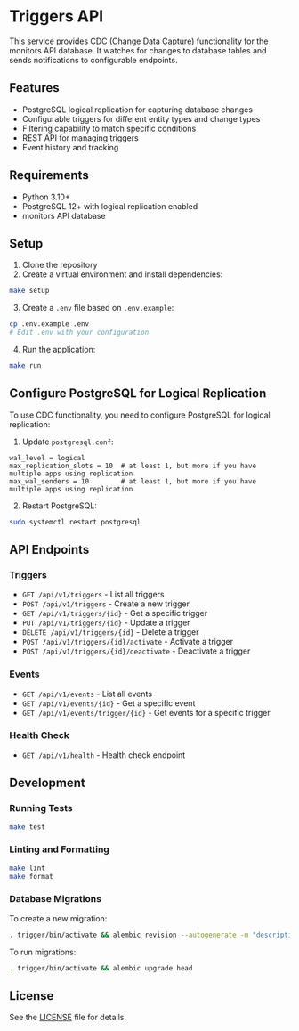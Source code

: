 # Triggers API

This service provides CDC (Change Data Capture) functionality for the monitors API database. It watches for changes to database tables and sends notifications to configurable endpoints.

## Features

- PostgreSQL logical replication for capturing database changes
- Configurable triggers for different entity types and change types
- Filtering capability to match specific conditions
- REST API for managing triggers
- Event history and tracking

## Requirements

- Python 3.10+
- PostgreSQL 12+ with logical replication enabled
- monitors API database

## Setup

1. Clone the repository
2. Create a virtual environment and install dependencies:

```bash
make setup
```

3. Create a `.env` file based on `.env.example`:

```bash
cp .env.example .env
# Edit .env with your configuration
```

4. Run the application:

```bash
make run
```

## Configure PostgreSQL for Logical Replication

To use CDC functionality, you need to configure PostgreSQL for logical replication:

1. Update `postgresql.conf`:

```
wal_level = logical
max_replication_slots = 10  # at least 1, but more if you have multiple apps using replication
max_wal_senders = 10        # at least 1, but more if you have multiple apps using replication
```

2. Restart PostgreSQL:

```bash
sudo systemctl restart postgresql
```

## API Endpoints

### Triggers

- `GET /api/v1/triggers` - List all triggers
- `POST /api/v1/triggers` - Create a new trigger
- `GET /api/v1/triggers/{id}` - Get a specific trigger
- `PUT /api/v1/triggers/{id}` - Update a trigger
- `DELETE /api/v1/triggers/{id}` - Delete a trigger
- `POST /api/v1/triggers/{id}/activate` - Activate a trigger
- `POST /api/v1/triggers/{id}/deactivate` - Deactivate a trigger

### Events

- `GET /api/v1/events` - List all events
- `GET /api/v1/events/{id}` - Get a specific event
- `GET /api/v1/events/trigger/{id}` - Get events for a specific trigger

### Health Check

- `GET /api/v1/health` - Health check endpoint

## Development

### Running Tests

```bash
make test
```

### Linting and Formatting

```bash
make lint
make format
```

### Database Migrations

To create a new migration:

```bash
. trigger/bin/activate && alembic revision --autogenerate -m "description"
```

To run migrations:

```bash
. trigger/bin/activate && alembic upgrade head
```

## License

See the [LICENSE](LICENSE) file for details.